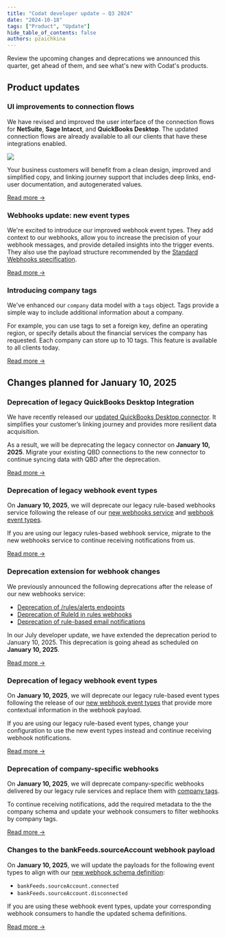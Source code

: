 ```yaml
---
title: "Codat developer update — Q3 2024"
date: "2024-10-18"
tags: ["Product", "Update"]
hide_table_of_contents: false
authors: pzaichkina
---
```


Review the upcoming changes and deprecations we announced this quarter, get ahead of them, and see what's new with Codat's products.

<!--truncate-->

## Product updates

### UI improvements to connection flows

We have revised and improved the user interface of the connection flows for **NetSuite**, **Sage Intacct**, and **QuickBooks Desktop**. The updated connection flows are already available to all our clients that have these integrations enabled.

![](/img/updates/240925-ui-improvements-netsuite.png)

Your business customers will benefit from a clean design, improved and simplified copy, and linking journey support that includes deep links, end-user documentation, and autogenerated values.

[Read more →](https://docs.codat.io/updates/240925-ui-improvements-update)

### Webhooks update: new event types

We're excited to introduce our improved webhook event types. They add context to our webhooks, allow you to increase the precision of your webhook messages, and provide detailed insights into the trigger events. They also use the payload structure recommended by the [Standard Webhooks specification](https://github.com/standard-webhooks/standard-webhooks/blob/main/spec/standard-webhooks.md).

[Read more →](https://docs.codat.io/updates/241004-new-webhook-event-types)

### Introducing company tags 

We've enhanced our `company` data model with a `tags` object. Tags provide a simple way to include additional information about a company. 

For example, you can use tags to set a foreign key, define an operating region, or specify details about the financial services the company has requested. Each company can store up to 10 tags. This feature is available to all clients today.

[Read more →](https://docs.codat.io/updates/240926-introducing-company-tags)

## Changes planned for January 10, 2025

### Deprecation of legacy QuickBooks Desktop Integration

We have recently released our [updated QuickBooks Desktop connector](https://docs.codat.io/updates/240227-qbd-connector). It simplifies your customer’s linking journey and provides more resilient data acquisition.

As a result, we will be deprecating the legacy connector on **January 10, 2025**. Migrate your existing QBD connections to the new connector to continue syncing data with QBD after the deprecation. 

[Read more →](https://docs.codat.io/updates/240802-deprecation-old-qbd-integration)

### Deprecation of legacy webhook event types

On **January 10, 2025**, we will deprecate our legacy rule-based webhooks service following the release of our [new webhooks service](https://docs.codat.io/updates/240306-new-webhook-service-released) and [webhook event types](https://docs.codat.io/updates/241004-new-webhook-event-types).

If you are using our legacy rules-based webhook service, migrate to the new webhooks service to continue receiving notifications from us.
 
[Read more →](https://docs.codat.io/updates/241004-deprecation-rules-service)

### Deprecation extension for webhook changes

We previously announced the following deprecations after the release of our new webhooks service:
- [Deprecation of /rules/alerts endpoints](https://docs.codat.io/updates/240306-deprecation-rules-alerts)
- [Deprecation of RuleId in rules webhooks](https://docs.codat.io/updates/240320-deprecation-ruleId)
- [Deprecation of rule-based email notifications](https://docs.codat.io/updates/240405-deprecation-rule-based-email-notifications)

In our July developer update, we have extended the deprecation period to January 10, 2025. This deprecation is going ahead as scheduled on **January 10, 2025**.
 
[Read more →](https://docs.codat.io/updates/240704-webhook-deprecation-extension)

### Deprecation of legacy webhook event types
 
On **January 10, 2025**, we will deprecate our legacy rule-based event types following the release of our [new webhook event types](https://codat-docs-git-webhook-docs-codat.vercel.app/updates/241004-new-webhook-event-types) that provide more contextual information in the webhook payload. 

If you are using our legacy rule-based event types, change your configuration to use the new event types instead and continue receiving webhook notifications.

[Read more →](https://docs.codat.io/updates/241004-deprecation-legacy-webhook-event-types)

### Deprecation of company-specific webhooks
 
On **January 10, 2025**, we will deprecate company-specific webhooks delivered by our legacy rule services and replace them with [company tags](https://docs.codat.io/updates/240926-introducing-company-tags).
 
To continue receiving notifications, add the required metadata to the the company schema and update your webhook consumers to filter webhooks by company tags.

[Read more →](https://docs.codat.io/updates/241004-deprecation-company-specific-webhooks)

### Changes to the bankFeeds.sourceAccount webhook payload
 
On **January 10, 2025**, we will update the payloads for the following event types to align with our [new webhook schema definition](https://docs.codat.io//updates/241004-new-webhook-event-types):
- `bankFeeds.sourceAccount.connected`
- `bankFeeds.sourceAccount.disconnected`

If you are using these webhook event types, update your corresponding webhook consumers to handle the updated schema definitions. 

[Read more →](https://docs.codat.io/updates/241004-deprecation-bank-feed-source-account-event-types)